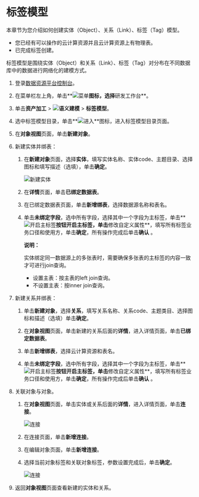# 标签模型

本章节为您介绍如何创建实体（Object）、关系（Link）、标签（Tag）模型。

-   您已经有可以操作的云计算资源并且云计算资源上有物理表。
-   已完成标签创建。

标签模型是围绕实体（Object）和关系（Link）、标签（Tag）对分布在不同数据库中的数据进行网络化的建模方式。

1.  登录[数据资源平台控制台](https://dataq.console.aliyun.com)。

2.  在菜单栏左上角，单击**![菜单](https://static-aliyun-doc.oss-accelerate.aliyuncs.com/assets/img/zh-CN/6504337061/p188771.png)**图标，选择**研发工作台**。

3.  单击**资产加工** \> **![语义建模](https://static-aliyun-doc.oss-accelerate.aliyuncs.com/assets/img/zh-CN/1290330161/p208848.png)** \> **标签模型**。

4.  选中标签模型目录，单击**![进入](https://static-aliyun-doc.oss-accelerate.aliyuncs.com/assets/img/zh-CN/6504337061/p188815.png)**图标，进入标签模型目录页面。

5.  在**对象视图**页面，单击**新建对象**。

6.  新建实体并绑表：

    1.  在**新建对象**页面，选择**实体**，填写实体名称、实体code、主题目录、选择图标和填写描述（选填），单击**确定**。

        ![新建实体](https://static-aliyun-doc.oss-accelerate.aliyuncs.com/assets/img/zh-CN/8649430161/p211936.png)

    2.  在**详情**页面，单击**已绑定数据表**。

    3.  在已绑定数据表页面，单击**新增绑表**，选择数据源名称和表名。

    4.  单击**未绑定字段**，选中所有字段，选择其中一个字段为主标签，单击**![开启主标签](https://static-aliyun-doc.oss-accelerate.aliyuncs.com/assets/img/zh-CN/0867900161/p204602.png)**按钮开启主标签，单击**修改自定义属性**，填写所有标签业务口径和使用方，单击**确定**，所有操作完成后单击**确认** 。

        **说明：**

        实体绑定同一数据源上的多张表时，需要确保多张表的主标签的内容一致才可进行join查询。

        -   设置主表：按主表的left join查询。
        -   不设置主表：按inner join查询。
7.  新建关系并绑表：

    1.  单击**新建对象**，选择**关系**，填写关系名称、关系code、主题类目、选择图标和描述（选填）单击**确定**。

    2.  在**对象视图**页面，单击新建的关系后面的**详情**，进入详情页面，单击**已绑定数据表**。

    3.  单击**新增绑表**，选择云计算资源和表名。

    4.  单击**未绑定字段**，选中所有字段，选择其中一个字段为主标签，单击**![开启主标签](https://static-aliyun-doc.oss-accelerate.aliyuncs.com/assets/img/zh-CN/0867900161/p204602.png)**按钮开启主标签，单击**修改自定义属性**，填写所有标签业务口径和使用方，单击**确定**，所有操作完成后单击**确认** 。

8.  关联对象与对象。

    1.  在**对象视图**页面，单击实体或关系后面的**详情**，进入详情页面，单击**连接**。

        ![连接](https://static-aliyun-doc.oss-accelerate.aliyuncs.com/assets/img/zh-CN/0096160161/p213153.png)

    2.  在连接页面，单击**新增连接**。

    3.  在编辑对象页面，单击**新增连接**。

    4.  选择当前对象标签和关联对象标签，参数设置完成后，单击**确定**。

        ![连接](https://static-aliyun-doc.oss-accelerate.aliyuncs.com/assets/img/zh-CN/9649430161/p211935.png)

9.  返回**对象视图**页面查看新建的实体和关系。


